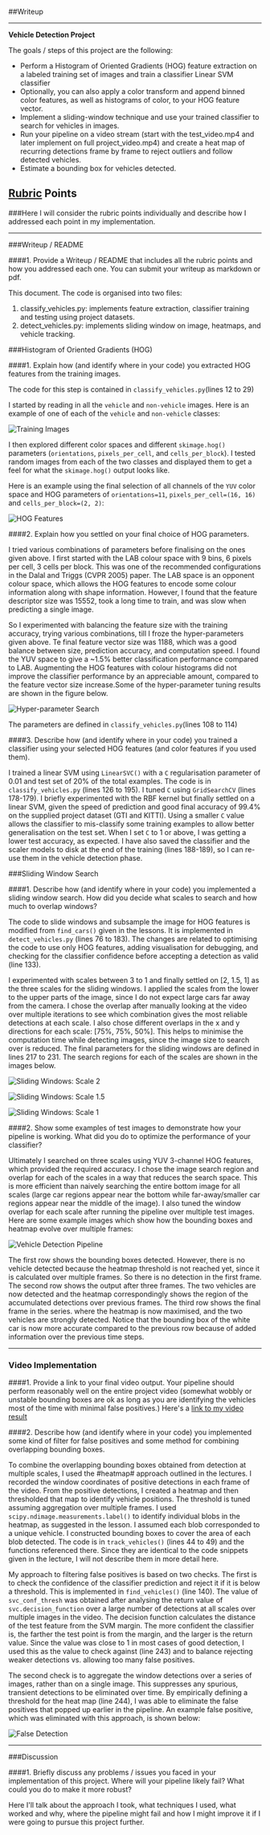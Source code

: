 ##Writeup

---

**Vehicle Detection Project**

The goals / steps of this project are the following:

* Perform a Histogram of Oriented Gradients (HOG) feature extraction on a labeled training set of images and train a classifier Linear SVM classifier
* Optionally, you can also apply a color transform and append binned color features, as well as histograms of color, to your HOG feature vector. 
* Implement a sliding-window technique and use your trained classifier to search for vehicles in images.
* Run your pipeline on a video stream (start with the test_video.mp4 and later implement on full project_video.mp4) and create a heat map of recurring detections frame by frame to reject outliers and follow detected vehicles.
* Estimate a bounding box for vehicles detected.

[//]: # (Image References)
[image1]: ./output_images/Training_Images.jpg
[image2]: ./output_images/HOG_Features.jpg
[image3]: ./output_images/SVM_HyperParam_Results.jpg
[image4]: ./output_images/Sliding_Window_2.jpg
[image5]: ./output_images/Sliding_Window_1.5.jpg
[image6]: ./output_images/Sliding_Window_1.jpg
[image7]: ./output_images/Vehicle_Detection_Pipeline.jpg
[image8]: ./output_images/False_Positive_Window.jpg
[video1]: ./project_video_output.mp4

## [Rubric](https://review.udacity.com/#!/rubrics/513/view) Points
###Here I will consider the rubric points individually and describe how I addressed each point in my implementation.  

---
###Writeup / README

####1. Provide a Writeup / README that includes all the rubric points and how you addressed each one.  You can submit your writeup as markdown or pdf.  

This document. The code is organised into two files:
1. classify_vehicles.py: implements feature extraction, classifier training and testing using project datasets.
2. detect_vehicles.py: implements sliding window on image, heatmaps, and vehicle tracking.

###Histogram of Oriented Gradients (HOG)

####1. Explain how (and identify where in your code) you extracted HOG features from the training images.

The code for this step is contained in `classify_vehicles.py`(lines 12 to 29)

I started by reading in all the `vehicle` and `non-vehicle` images.  Here is an example of one of each of the `vehicle` and `non-vehicle` classes:

![Training Images][image1]

I then explored different color spaces and different `skimage.hog()` parameters (`orientations`, `pixels_per_cell`, and `cells_per_block`).  I tested random images from each of the two classes and displayed them to get a feel for what the `skimage.hog()` output looks like.

Here is an example using the final selection of all channels of the `YUV` color space and HOG parameters of `orientations=11`, `pixels_per_cell=(16, 16)` and `cells_per_block=(2, 2)`:


![HOG Features][image2]

####2. Explain how you settled on your final choice of HOG parameters.

I tried various combinations of parameters before finalising on the ones given above. I first started with the LAB colour space with 9 bins, 6 pixels per cell, 3 cells per block. This was one of the recommended configurations in the Dalal and Triggs (CVPR 2005) paper. The LAB space is an opponent colour space, which allows the HOG features to encode some colour information along with shape information. However, I found that the feature descriptor size was 15552, took a long time to train, and was slow when predicting a single image. 

So I experimented with balancing the feature size with the training accuracy, trying various combinations, till I froze the hyper-parameters given above. Te final feature vector size was 1188, which was a good balance between size, prediction accuracy, and computation speed. I found the YUV space to give a ~1.5% better classification performance compared to LAB. Augmenting the HOG features with colour histograms did not improve the classifier performance by an appreciable amount, compared to the feature vector size increase.Some of the hyper-parameter tuning results are shown in the figure below.

![Hyper-parameter Search][image3]

The parameters are defined in `classify_vehicles.py`(lines 108 to 114)

####3. Describe how (and identify where in your code) you trained a classifier using your selected HOG features (and color features if you used them).

I trained a linear SVM using `LinearSVC()` with a `C` regularisation parameter of 0.01 and test set of 20% of the total examples. The code is in `classify_vehicles.py` (lines 126 to 195). I tuned `C` using `GridSearchCV` (lines 178-179). I briefly experimented with the RBF kernel but finally settled on a linear SVM, given the speed of prediction and good final accuracy of 99.4% on the supplied project dataset (GTI and KITTI). Using a smaller `C` value allows the classifier to mis-classify some training examples to allow better generalisation on the test set. When I set `C` to 1 or above, I was getting a lower test accuracy, as expected. I have also saved the classifier and the scaler models to disk at the end of the training (lines 188-189), so I can re-use them in the vehicle detection phase.

###Sliding Window Search

####1. Describe how (and identify where in your code) you implemented a sliding window search.  How did you decide what scales to search and how much to overlap windows?

The code to slide windows and subsample the image for HOG features is modified from `find_cars()` given in the lessons. It is implemented in `detect_vehicles.py` (lines 76 to 183). The changes are related to optimising the code to use only HOG features, adding visualisation for debugging, and checking for the classifier confidence before accepting a detection as valid (line 133).

I experimented with scales between 3 to 1 and finally settled on [2, 1.5, 1] as the three scales for the sliding windows. I applied the scales from the lower to the upper parts of the image, since I do not expect large cars far away from the camera. I chose the overlap after manually looking at the video over multiple iterations to see which combination gives the most reliable detections at each scale. I also chose different overlaps in the x and y directions for each scale: [75%, 75%, 50%]. This helps to minimise the computation time while detecting images, since the image size to search over is reduced. The final parameters for the sliding windows are defined in lines 217 to 231. The search regions for each of the scales are shown in the images below.

![Sliding Windows: Scale 2][image4]

![Sliding Windows: Scale 1.5][image5]

![Sliding Windows: Scale 1][image6]


####2. Show some examples of test images to demonstrate how your pipeline is working.  What did you do to optimize the performance of your classifier?

Ultimately I searched on three scales using YUV 3-channel HOG features, which provided the required accuracy. I chose the image search region and overlap for each of the scales in a way that reduces the search space. This is more efficient than naively searching the entire bottom image for all scales (large car regions appear near the bottom while far-away/smaller car regions appear near the middle of the image). I also tuned the window overlap for each scale after running the pipeline over multiple test images. Here are some example images which show how the bounding boxes and heatmap evolve over multiple frames:

![Vehicle Detection Pipeline][image7]

The first row shows the bounding boxes detected. However, there is no vehicle detected because the heatmap threshold is not reached yet, since it is calculated over multiple frames. So there is no detection in the first frame. The second row shows the output after three frames. The two vehicles are now detected and the heatmap correspondingly shows the region of the accumulated detections over previous frames. The third row shows the final frame in the series. where the heatmap is now maximised, and the two vehicles are strongly detected. Notice that the bounding box of the white car is now more accurate compared to the previous row because of added information over the previous time steps.

---

### Video Implementation

####1. Provide a link to your final video output.  Your pipeline should perform reasonably well on the entire project video (somewhat wobbly or unstable bounding boxes are ok as long as you are identifying the vehicles most of the time with minimal false positives.)
Here's a [link to my video result](./project_video_output.mp4)


####2. Describe how (and identify where in your code) you implemented some kind of filter for false positives and some method for combining overlapping bounding boxes.

To combine the overlapping bounding boxes obtained from detection at multiple scales, I used the #heatmap# approach outlined in the lectures. I recorded the window coordinates of positive detections in each frame of the video.  From the positive detections, I created a heatmap and then thresholded that map to identify vehicle positions. The threshold is tuned assuming aggregation over multiple frames. I used `scipy.ndimage.measurements.label()` to identify individual blobs in the heatmap, as suggested in the lesson.  I  assumed each blob corresponded to a unique vehicle.  I constructed bounding boxes to cover the area of each blob detected. The code is in `track_vehicles()` (lines 44 to 49) and the functions referenced there. Since they are identical to the code snippets given in the lecture, I will not describe them in more detail here. 
 
My approach to filtering false positives is based on two checks. The first is to check the confidence of the classifier prediction and reject it if it is below a threshold. This is implemented in `find_vehicles()` (line 140). The value of `svc_conf_thresh` was obtained after analysing the return value of `svc.decision_function` over a large number of detections at all scales over multiple images in the video. The decision function calculates the distance of the test feature from the SVM margin. The more confident the classifier is, the farther the test point is from the margin, and the larger is the return value. Since the value was close to 1 in most cases of good detection, I used this as the value to check against (line 243) and to balance rejecting weaker detections vs. allowing too many false positives.

The second check is to aggregate the window detections over a series of images, rather than on a single image. This suppresses any spurious, transient detections to be eliminated over time. By empirically defining a threshold for the heat map (line 244), I was able to eliminate the false positives that popped up earlier in the pipeline. An example false positive, which was eliminated with this approach, is shown below:

![False Detection][image8]

---

###Discussion

####1. Briefly discuss any problems / issues you faced in your implementation of this project.  Where will your pipeline likely fail?  What could you do to make it more robust?

Here I'll talk about the approach I took, what techniques I used, what worked and why, where the pipeline might fail and how I might improve it if I were going to pursue this project further.  

